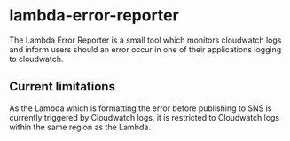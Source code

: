 # lambda-error-reporter
The Lambda Error Reporter is a small tool which monitors cloudwatch logs and inform users should an error occur in one of their applications logging 
to cloudwatch.


## Current limitations
As the Lambda which is formatting the error before publishing to SNS is currently triggered by Cloudwatch logs, it is restricted to Cloudwatch logs within the same region as the Lambda. 
